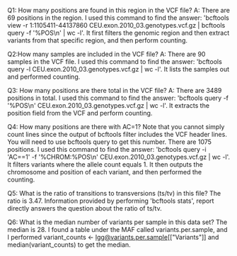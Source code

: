 Q1: How many positions are found in this region in the VCF file?
A: There are 69 positions in the region. I used this command to find the answer:  'bcftools view -r 1:1105411-44137860 CEU.exon.2010_03.genotypes.vcf.gz | bcftools query -f '%POS\n' | wc -l'. It first filters the genomic region and then extract variants from that specific region, and then perform counting.

Q2:How many samples are included in the VCF file?
A: There are 90 samples in the VCF file. I used this command to find the answer: 'bcftools query -l CEU.exon.2010_03.genotypes.vcf.gz | wc -l'. It lists the samples out and performed counting.

Q3: How many positions are there total in the VCF file?
A: There are 3489 positions in total. I used this command to find the answer: 'bcftools query -f '%POS\n' CEU.exon.2010_03.genotypes.vcf.gz | wc -l'. It extracts the position field from the VCF and perform counting.

Q4: How many positions are there with AC=1? Note that you cannot simply count lines since the output of bcftools filter includes the VCF header lines. You will need to use bcftools query to get this number.
There are 1075 positions.  I used this command to find the answer: 'bcftools query -i 'AC==1' -f '%CHROM:%POS\n' CEU.exon.2010_03.genotypes.vcf.gz | wc -l'. It filters variants where the allele count equals 1. It then outputs the chromosome and position of each variant, and then performed the counting.

Q5: What is the ratio of transitions to transversions (ts/tv) in this file?
The ratio is 3.47. Information provided by performing 'bcftools stats', report directly answers the question about the ratio of ts/tv.

Q6: What is the median number of variants per sample in this data set?
The median is 28. I found a table under the MAF called variants.per.sample, and I performed variant_counts <- lgg@variants.per.sample[["Variants"]]  and median(variant_counts) to get the median.



